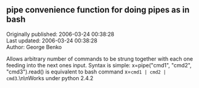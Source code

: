 ## pipe convenience function for doing pipes as in bash  
Originally published: 2006-03-24 00:38:28  
Last updated: 2006-03-24 00:38:28  
Author: George Benko  
  
Allows arbitrary number of commands to be strung together with each one feeding into the next ones input. Syntax is simple: x=pipe("cmd1", "cmd2", "cmd3").read() is equivalent to bash command x=`cmd1 | cmd2 | cmd3`.\n\nWorks under python 2.4.2